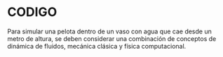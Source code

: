 # CODIGO
Para simular una pelota dentro de un vaso con agua que cae desde un metro de altura,
se deben considerar una combinación de conceptos de dinámica de fluidos, mecánica clásica y física computacional.
